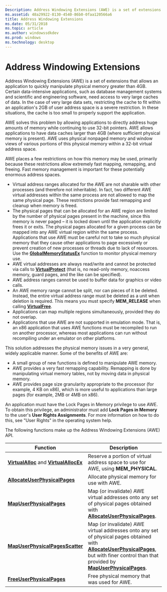 ```yaml
---
Description: Address Windowing Extensions (AWE) is a set of extensions that allows an application to quickly manipulate physical memory greater than 4GB.
ms.assetid: 48a29922-8130-4540-86b0-0faa120566a6
title: Address Windowing Extensions
ms.date: 05/31/2018
ms.topic: article
ms.author: windowssdkdev
ms.prod: windows
ms.technology: desktop
---
```


# Address Windowing Extensions

Address Windowing Extensions (AWE) is a set of extensions that allows an application to quickly manipulate physical memory greater than 4GB. Certain data-intensive applications, such as database management systems and scientific and engineering software, need access to very large caches of data. In the case of very large data sets, restricting the cache to fit within an application's 2GB of user address space is a severe restriction. In these situations, the cache is too small to properly support the application.

AWE solves this problem by allowing applications to directly address huge amounts of memory while continuing to use 32-bit pointers. AWE allows applications to have data caches larger than 4GB (where sufficient physical memory is present). AWE uses physical nonpaged memory and window views of various portions of this physical memory within a 32-bit virtual address space.

AWE places a few restrictions on how this memory may be used, primarily because these restrictions allow extremely fast mapping, remapping, and freeing. Fast memory management is important for these potentially enormous address spaces.

-   Virtual address ranges allocated for the AWE are not sharable with other processes (and therefore not inheritable). In fact, two different AWE virtual addresses within the same process are not allowed to map the same physical page. These restrictions provide fast remapping and cleanup when memory is freed.
-   The physical pages that can be allocated for an AWE region are limited by the number of physical pages present in the machine, since this memory is never paged – it is locked down until the application explicitly frees it or exits. The physical pages allocated for a given process can be mapped into any AWE virtual region within the same process. Applications that use AWE must be careful not to take so much physical memory that they cause other applications to page excessively or prevent creation of new processes or threads due to lack of resources. Use the [**GlobalMemoryStatusEx**](/windows/win32/WinBase/?branch=master) function to monitor physical memory use.
-   AWE virtual addresses are always read/write and cannot be protected via calls to [**VirtualProtect**](virtualprotect.md) (that is, no read-only memory, noaccess memory, guard pages, and the like can be specified).
-   AWE address ranges cannot be used to buffer data for graphics or video calls.
-   An AWE memory range cannot be split, nor can pieces of it be deleted. Instead, the entire virtual address range must be deleted as a unit when deletion is required. This means you must specify **MEM\_RELEASE** when calling [**VirtualFree**](virtualfree.md).
-   Applications can map multiple regions simultaneously, provided they do not overlap.
-   Applications that use AWE are not supported in emulation mode. That is, an x86 application that uses AWE functions must be recompiled to run on another processor, whereas most applications can run without recompiling under an emulator on other platforms.

This solution addresses the physical memory issues in a very general, widely applicable manner. Some of the benefits of AWE are:

-   A small group of new functions is defined to manipulate AWE memory.
-   AWE provides a very fast remapping capability. Remapping is done by manipulating virtual memory tables, not by moving data in physical memory.
-   AWE provides page size granularity appropriate to the processor (for example, 4 KB on x86), which is more useful to applications than large pages (for example, 2MB or 4MB on x86).

An application must have the Lock Pages in Memory privilege to use AWE. To obtain this privilege, an administrator must add **Lock Pages in Memory** to the user's **User Rights Assignments**. For more information on how to do this, see "User Rights" in the operating system help.

The following functions make up the Address Windowing Extensions (AWE) API.



| Function                                                                          | Description                                                                                                                                                                                                                                               |
|-----------------------------------------------------------------------------------|-----------------------------------------------------------------------------------------------------------------------------------------------------------------------------------------------------------------------------------------------------------|
| [**VirtualAlloc**](virtualalloc.md) and [**VirtualAllocEx**](virtualallocex.md) | Reserve a portion of virtual address space to use for AWE, using **MEM\_PHYSICAL**.                                                                                                                                                                       |
| [**AllocateUserPhysicalPages**](allocateuserphysicalpages.md)                    | Allocate physical memory for use with AWE.                                                                                                                                                                                                                |
| [**MapUserPhysicalPages**](mapuserphysicalpages.md)                              | Map (or invalidate) AWE virtual addresses onto any set of physical pages obtained with [**AllocateUserPhysicalPages**](allocateuserphysicalpages.md).                                                                                                    |
| [**MapUserPhysicalPagesScatter**](/windows/win32/WinBase/nf-winbase-mapuserphysicalpagesscatter?branch=master)                | Map (or invalidate) AWE virtual addresses onto any set of physical pages obtained with [**AllocateUserPhysicalPages**](allocateuserphysicalpages.md), but with finer control than that provided by [**MapUserPhysicalPages**](mapuserphysicalpages.md). |
| [**FreeUserPhysicalPages**](freeuserphysicalpages.md)                            | Free physical memory that was used for AWE.                                                                                                                                                                                                               |



 

 

 



